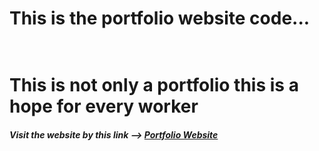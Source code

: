 <h1>This is the portfolio website code...<h1> <br>
This is not only a portfolio this is a hope for every worker
<h5> Visit the website by this link --> <a href="https://debasishsutradhar.github.io/portfolio/">Portfolio Website</a> </h5>


